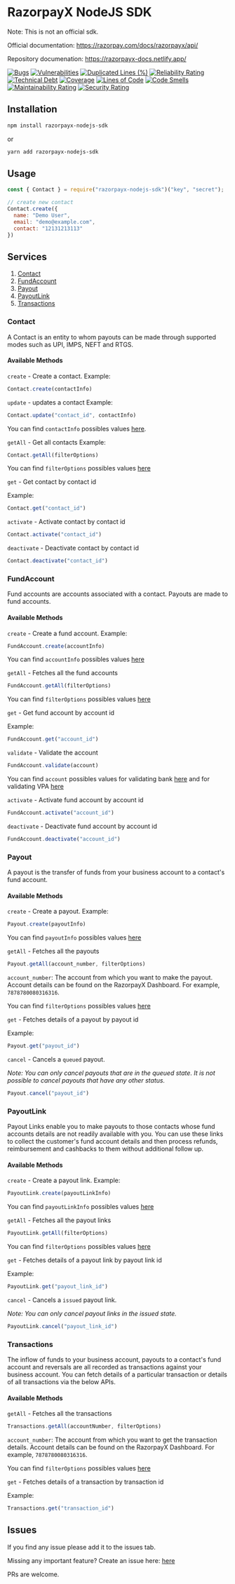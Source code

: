 # RazorpayX NodeJS SDK

Note: This is not an official sdk.

Official documentation: https://razorpay.com/docs/razorpayx/api/

Repository documenation: https://razorpayx-docs.netlify.app/

[![Bugs](https://sonarcloud.io/api/project_badges/measure?project=sonu-os&metric=bugs)](https://sonarcloud.io/summary/new_code?id=sonu-os)
[![Vulnerabilities](https://sonarcloud.io/api/project_badges/measure?project=sonu-os&metric=vulnerabilities)](https://sonarcloud.io/summary/new_code?id=sonu-os)
[![Duplicated Lines (%)](https://sonarcloud.io/api/project_badges/measure?project=sonu-os&metric=duplicated_lines_density)](https://sonarcloud.io/summary/new_code?id=sonu-os)
[![Reliability Rating](https://sonarcloud.io/api/project_badges/measure?project=sonu-os&metric=reliability_rating)](https://sonarcloud.io/summary/new_code?id=sonu-os)
[![Technical Debt](https://sonarcloud.io/api/project_badges/measure?project=sonu-os&metric=sqale_index)](https://sonarcloud.io/summary/new_code?id=sonu-os)
[![Coverage](https://sonarcloud.io/api/project_badges/measure?project=sonu-os&metric=coverage)](https://sonarcloud.io/summary/new_code?id=sonu-os)
[![Lines of Code](https://sonarcloud.io/api/project_badges/measure?project=sonu-os&metric=ncloc)](https://sonarcloud.io/summary/new_code?id=sonu-os)
[![Code Smells](https://sonarcloud.io/api/project_badges/measure?project=sonu-os&metric=code_smells)](https://sonarcloud.io/summary/new_code?id=sonu-os)
[![Maintainability Rating](https://sonarcloud.io/api/project_badges/measure?project=sonu-os&metric=sqale_rating)](https://sonarcloud.io/summary/new_code?id=sonu-os)
[![Security Rating](https://sonarcloud.io/api/project_badges/measure?project=sonu-os&metric=security_rating)](https://sonarcloud.io/summary/new_code?id=sonu-os)

## Installation
```sh
npm install razorpayx-nodejs-sdk
```

<p>or</p>

```sh
yarn add razorpayx-nodejs-sdk
```
## Usage

```JavaScript
const { Contact } = require("razorpayx-nodejs-sdk")("key", "secret");

// create new contact
Contact.create({
  name: "Demo User",
  email: "demo@example.com",
  contact: "12131213113"
})

```

## Services

<ol>
<li><a href="#contact">Contact</a></li>
<li><a href="#fundaccount">FundAccount</a></li>
<li><a href="#payout">Payout</a></li>
<li><a href="#payoutlink">PayoutLink</a></li>
<li><a href="#transactions">Transactions</a></li>
</ol>

### Contact

A Contact is an entity to whom payouts can be made through supported modes such as UPI, IMPS, NEFT and RTGS.

#### Available Methods

`create` - Create a contact.
Example:

```JavaScript
Contact.create(contactInfo)
```

`update` - updates a contact
Example:

```JavaScript
Contact.update("contact_id", contactInfo)
```

You can find `contactInfo` possibles values [here](https://razorpay.com/docs/razorpayx/api/contacts/#request-parameters).

`getAll` - Get all contacts
Example:

```JavaScript
Contact.getAll(filterOptions)
```

You can find `filterOptions` possibles values [here](https://razorpay.com/docs/razorpayx/api/contacts/#query-parameters)

`get` - Get contact by contact id

Example:

```JavaScript
Contact.get("contact_id")
```

`activate` - Activate contact by contact id

```JavaScript
Contact.activate("contact_id")
```

`deactivate` - Deactivate contact by contact id

```JavaScript
Contact.deactivate("contact_id")
```

### FundAccount

Fund accounts are accounts associated with a contact. Payouts are made to fund accounts.

#### Available Methods

`create` - Create a fund account.
Example:

```JavaScript
FundAccount.create(accountInfo)
```

You can find `accountInfo` possibles values [here](https://razorpay.com/docs/razorpayx/api/fund-accounts/#request-parameters)

`getAll` - Fetches all the fund accounts

```JavaScript
FundAccount.getAll(filterOptions)
```

You can find `filterOptions` possibles values [here](https://razorpay.com/docs/razorpayx/api/fund-accounts/#query-parameters)

`get` - Get fund account by account id

Example:

```JavaScript
FundAccount.get("account_id")
```


`validate` - Validate the account

```JavaScript
FundAccount.validate(account)
```
You can find `account` possibles values for validating bank [here](https://razorpay.com/docs/api/x/account-validation#request-parameters-3) and for validating VPA [here](https://razorpay.com/docs/api/x/account-validation#request-parameters-7)

`activate` - Activate fund account by account id

```JavaScript
FundAccount.activate("account_id")
```

`deactivate` - Deactivate fund account by account id

```JavaScript
FundAccount.deactivate("account_id")
```

### Payout

A payout is the transfer of funds from your business account to a contact's fund account.

#### Available Methods

`create` - Create a payout.
Example:

```JavaScript
Payout.create(payoutInfo)
```

You can find `payoutInfo` possibles values [here](https://razorpay.com/docs/razorpayx/api/payouts/#request-parameters)

`getAll` - Fetches all the payouts

```JavaScript
Payout.getAll(account_number, filterOptions)
```

`account_number`: The account from which you want to make the payout.
Account details can be found on the RazorpayX Dashboard. For example, `7878780080316316`.

You can find `filterOptions` possibles values [here](https://razorpay.com/docs/razorpayx/api/payouts/#query-parameter)

`get` - Fetches details of a payout by payout id

Example:

```JavaScript
Payout.get("payout_id")
```

`cancel` - Cancels a `queued` payout.

<p>
<em>Note: You can only cancel payouts that are in the queued state. It is not possible to cancel payouts that have any other status.</em>
</p>

```JavaScript
Payout.cancel("payout_id")
```

### PayoutLink

Payout Links enable you to make payouts to those contacts whose fund accounts details are not readily available with you. You can use these links to collect the customer's fund account details and then process refunds, reimbursement and cashbacks to them without additional follow up.

#### Available Methods

`create` - Create a payout link.
Example:

```JavaScript
PayoutLink.create(payoutLinkInfo)
```

You can find `payoutLinkInfo` possibles values [here](https://razorpay.com/docs/razorpayx/api/payout-links/#request-parameters)

`getAll` - Fetches all the payout links

```JavaScript
PayoutLink.getAll(filterOptions)
```

You can find `filterOptions` possibles values [here](https://razorpay.com/docs/razorpayx/api/payout-links/#query-parameters)

`get` - Fetches details of a payout link by payout link id

Example:

```JavaScript
PayoutLink.get("payout_link_id")
```

`cancel` - Cancels a `issued` payout link.

<p>
<em>Note: You can only cancel payout links in the issued state.</em>
</p>

```JavaScript
PayoutLink.cancel("payout_link_id")
```

### Transactions

The inflow of funds to your business account, payouts to a contact's fund account and reversals are all recorded as transactions against your business account. You can fetch details of a particular transaction or details of all transactions via the below APIs.

#### Available Methods

`getAll` - Fetches all the transactions

```JavaScript
Transactions.getAll(accountNumber, filterOptions)
```

`account_number`: The account from which you want to get the transaction details.
Account details can be found on the RazorpayX Dashboard. For example, `7878780080316316`.

You can find `filterOptions` possibles values [here](https://razorpay.com/docs/razorpayx/api/transactions/#query-parameters)

`get` - Fetches details of a transaction by transaction id

Example:

```JavaScript
Transactions.get("transaction_id")
```

## Issues

If you find any issue please add it to the issues tab.

Missing any important feature? Create an issue here: [here](https://github.com/sbamniya/razorpayx-nodejs-sdk/issues/new)

PRs are welcome.
